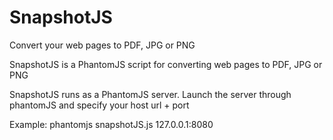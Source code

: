 SnapshotJS
==========

Convert your web pages to PDF, JPG or PNG

SnapshotJS is a PhantomJS script for converting web pages to PDF, JPG or PNG


SnapshotJS runs as a PhantomJS server. 
Launch the server through phantomJS and specify your host url + port


Example:
phantomjs snapshotJS.js 127.0.0.1:8080
